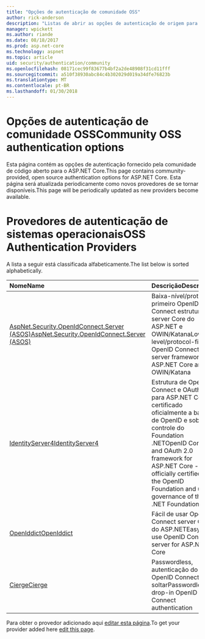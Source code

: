 ```yaml
---
title: "Opções de autenticação de comunidade OSS"
author: rick-anderson
description: "Listas de abrir as opções de autenticação de origem para o ASP.NET Core."
manager: wpickett
ms.author: riande
ms.date: 08/18/2017
ms.prod: asp.net-core
ms.technology: aspnet
ms.topic: article
uid: security/authentication/community
ms.openlocfilehash: 08171cec99f83677b4bf2a2de48908f31cd11fff
ms.sourcegitcommit: a510f38930abc84c4b302029d019a34dfe76823b
ms.translationtype: MT
ms.contentlocale: pt-BR
ms.lasthandoff: 01/30/2018
---
```

# <a name="community-oss-authentication-options"></a><span data-ttu-id="ecf44-103">Opções de autenticação de comunidade OSS</span><span class="sxs-lookup"><span data-stu-id="ecf44-103">Community OSS authentication options</span></span>

<span data-ttu-id="ecf44-104">Esta página contém as opções de autenticação fornecido pela comunidade de código aberto para o ASP.NET Core.</span><span class="sxs-lookup"><span data-stu-id="ecf44-104">This page contains community-provided, open source authentication options for ASP.NET Core.</span></span> <span data-ttu-id="ecf44-105">Esta página será atualizada periodicamente como novos provedores de se tornar disponíveis.</span><span class="sxs-lookup"><span data-stu-id="ecf44-105">This page will be periodically updated as new providers become available.</span></span>

# <a name="oss-authentication-providers"></a><span data-ttu-id="ecf44-106">Provedores de autenticação de sistemas operacionais</span><span class="sxs-lookup"><span data-stu-id="ecf44-106">OSS Authentication Providers</span></span>

<span data-ttu-id="ecf44-107">A lista a seguir está classificada alfabeticamente.</span><span class="sxs-lookup"><span data-stu-id="ecf44-107">The list below is sorted alphabetically.</span></span>

| <span data-ttu-id="ecf44-108">Nome</span><span class="sxs-lookup"><span data-stu-id="ecf44-108">Name</span></span> | <span data-ttu-id="ecf44-109">Descrição</span><span class="sxs-lookup"><span data-stu-id="ecf44-109">Description</span></span> |
|:--------------|:------------------|
| [<span data-ttu-id="ecf44-110">AspNet.Security.OpenIdConnect.Server (ASOS)</span><span class="sxs-lookup"><span data-stu-id="ecf44-110">AspNet.Security.OpenIdConnect.Server (ASOS)</span></span>](https://github.com/aspnet-contrib/AspNet.Security.OpenIdConnect.Server) | <span data-ttu-id="ecf44-111">Baixa-nível/protocolo primeiro OpenID Connect estrutura do server Core do ASP.NET e OWIN/Katana</span><span class="sxs-lookup"><span data-stu-id="ecf44-111">Low-level/protocol-first OpenID Connect server framework for ASP.NET Core and OWIN/Katana</span></span> |
| [<span data-ttu-id="ecf44-112">IdentityServer4</span><span class="sxs-lookup"><span data-stu-id="ecf44-112">IdentityServer4</span></span>](https://identityserver.io/) | <span data-ttu-id="ecf44-113">Estrutura de OpenID Connect e OAuth 2.0 para ASP.NET Core - certificado oficialmente a base de OpenID e sob controle do Foundation .NET</span><span class="sxs-lookup"><span data-stu-id="ecf44-113">OpenID Connect and OAuth 2.0 framework for ASP.NET Core - officially certified by the OpenID Foundation and under governance of the .NET Foundation</span></span> |
| [<span data-ttu-id="ecf44-114">OpenIddict</span><span class="sxs-lookup"><span data-stu-id="ecf44-114">OpenIddict</span></span>](https://github.com/openiddict/openiddict-core) | <span data-ttu-id="ecf44-115">Fácil de usar OpenID Connect server Core do ASP.NET</span><span class="sxs-lookup"><span data-stu-id="ecf44-115">Easy-to-use OpenID Connect server for ASP.NET Core</span></span>  |
| [<span data-ttu-id="ecf44-116">Cierge</span><span class="sxs-lookup"><span data-stu-id="ecf44-116">Cierge</span></span>](https://github.com/pwdless/Cierge) | <span data-ttu-id="ecf44-117">Passwordless, autenticação do OpenID Connect para soltar</span><span class="sxs-lookup"><span data-stu-id="ecf44-117">Passwordless, drop-in OpenID Connect authentication</span></span>   |

<span data-ttu-id="ecf44-118">Para obter o provedor adicionado aqui [editar esta página](https://github.com/login?return_to=https%3A%2F%2Fgithub.com%2Faspnet%2FDocs%2Fedit%2Fmaster%2Faspnetcore%2Fsecurity%2Fauthentication%2Fcommunity.md).</span><span class="sxs-lookup"><span data-stu-id="ecf44-118">To get your provider added here [edit this page](https://github.com/login?return_to=https%3A%2F%2Fgithub.com%2Faspnet%2FDocs%2Fedit%2Fmaster%2Faspnetcore%2Fsecurity%2Fauthentication%2Fcommunity.md).</span></span>
